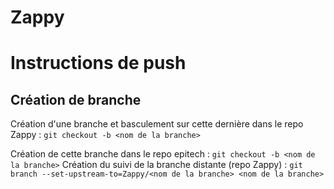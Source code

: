 # Zappy

# Instructions de push

## Création de branche
Création d'une branche et basculement sur cette dernière dans le repo Zappy :
``` git checkout -b <nom de la branche> ```

Création de cette branche dans le repo epitech :
``` git checkout -b <nom de la branche> ```
Création du suivi de la branche distante (repo Zappy) :
``` git branch --set-upstream-to=Zappy/<nom de la branche> <nom de la branche> ```